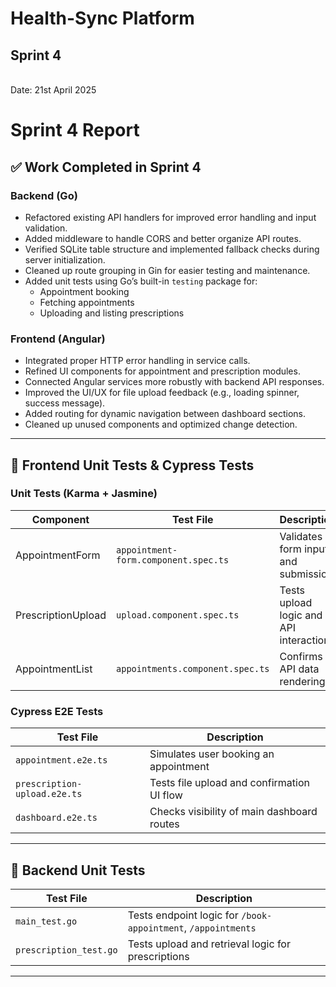 <h1>Health-Sync Platform</h1>
<h2>Sprint 4</h2> <br>
Date: 21st April 2025
<br>

# Sprint 4 Report

## ✅ Work Completed in Sprint 4

### Backend (Go)
- Refactored existing API handlers for improved error handling and input validation.
- Added middleware to handle CORS and better organize API routes.
- Verified SQLite table structure and implemented fallback checks during server initialization.
- Cleaned up route grouping in Gin for easier testing and maintenance.
- Added unit tests using Go’s built-in `testing` package for:
  - Appointment booking
  - Fetching appointments
  - Uploading and listing prescriptions

### Frontend (Angular)
- Integrated proper HTTP error handling in service calls.
- Refined UI components for appointment and prescription modules.
- Connected Angular services more robustly with backend API responses.
- Improved the UI/UX for file upload feedback (e.g., loading spinner, success message).
- Added routing for dynamic navigation between dashboard sections.
- Cleaned up unused components and optimized change detection.

---

## 🧪 Frontend Unit Tests & Cypress Tests

### Unit Tests (Karma + Jasmine)
| Component             | Test File                         | Description                          |
|----------------------|------------------------------------|--------------------------------------|
| AppointmentForm      | `appointment-form.component.spec.ts` | Validates form input and submission |
| PrescriptionUpload   | `upload.component.spec.ts`           | Tests upload logic and API interaction |
| AppointmentList      | `appointments.component.spec.ts`     | Confirms API data rendering          |

### Cypress E2E Tests
| Test File                  | Description                                |
|---------------------------|--------------------------------------------|
| `appointment.e2e.ts`       | Simulates user booking an appointment      |
| `prescription-upload.e2e.ts` | Tests file upload and confirmation UI flow |
| `dashboard.e2e.ts`         | Checks visibility of main dashboard routes |

---

## 🧪 Backend Unit Tests

| Test File          | Description                                           |
|--------------------|-------------------------------------------------------|
| `main_test.go`     | Tests endpoint logic for `/book-appointment`, `/appointments` |
| `prescription_test.go` | Tests upload and retrieval logic for prescriptions  |

---

